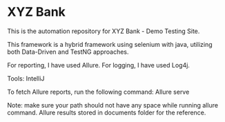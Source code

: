# XYZ Bank
This is the automation repository for XYZ Bank - Demo Testing Site.

This framework is a hybrid framework using selenium with java, utilizing both Data-Driven and TestNG approaches.

For reporting, I have used Allure.
For logging, I have used Log4j.

Tools:
IntelliJ

To fetch Allure reports, run the following command:
Allure serve <folder Name>

Note: make sure your path should not have any space while running allure command.
Allure results stored in documents folder for the reference.

 

